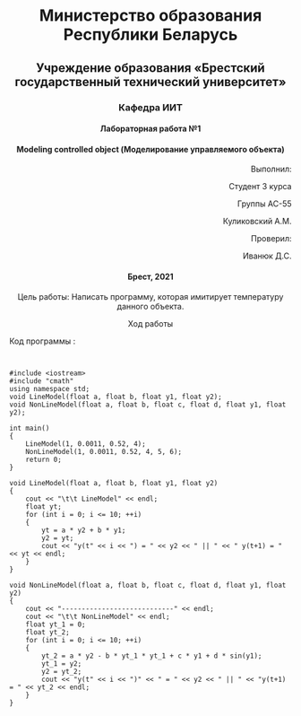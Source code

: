 # <p align="center"> Министерство образования Республики Беларусь </p>
## <p align="center"> Учреждение образования «Брестский государственный технический университет»</p>
### <p align="center"> Кафедра ИИТ</p>










#### <p align="center">Лабораторная работа №1</p>
#### <p align="center">Modeling controlled object (Моделирование управляемого объекта)</p>









<p align="right" >Выполнил: </p>
<p align="right" >Студент 3 курса</p>
<p align="right" >Группы АС-55</p>
<p align="right" >Куликовский А.М.</p>
<p align="right" >Проверил:</p>
<p align="right" >Иванюк Д.С.</p>








#### <p align="center">Брест, 2021</p>









<p align="center">Цель работы: Написать программу, которая имитирует температуру данного объекта.</p>

<p align="center">Ход работы </p>

Код программы :
```


#include <iostream>
#include "cmath"
using namespace std;
void LineModel(float a, float b, float y1, float y2);
void NonLineModel(float a, float b, float c, float d, float y1, float y2);

int main()
{
	LineModel(1, 0.0011, 0.52, 4);
	NonLineModel(1, 0.0011, 0.52, 4, 5, 6);
	return 0;
}

void LineModel(float a, float b, float y1, float y2)
{
	cout << "\t\t LineModel" << endl;
	float yt;
	for (int i = 0; i <= 10; ++i)
	{
		yt = a * y2 + b * y1;
		y2 = yt;
		cout << "y(t" << i << ") = " << y2 << " || " << " y(t+1) = " << yt << endl;
	}
}

void NonLineModel(float a, float b, float c, float d, float y1, float y2)
{
	cout << "----------------------------" << endl;
	cout << "\t\t NonLineModel" << endl;
	float yt_1 = 0;
	float yt_2;
	for (int i = 0; i <= 10; ++i)
	{
		yt_2 = a * y2 - b * yt_1 * yt_1 + c * y1 + d * sin(y1);
		yt_1 = y2;
		y2 = yt_2;
		cout << "y(t" << i << ")" << " = " << y2 << " || " << "y(t+1) = " << yt_2 << endl;
	}
}
